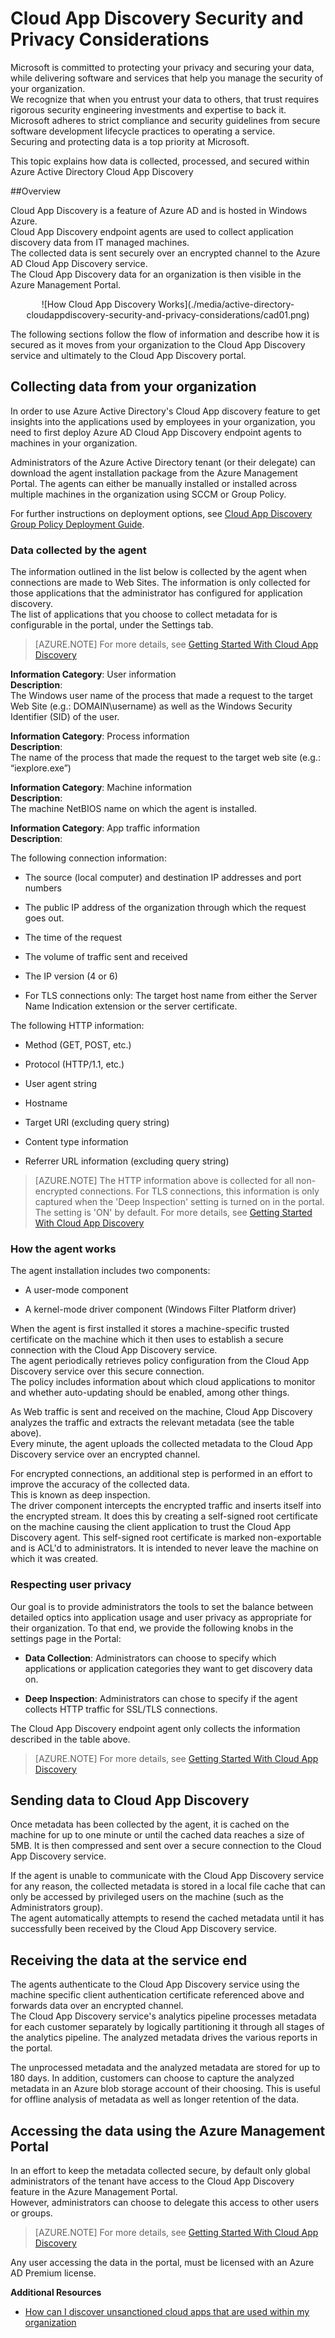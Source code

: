 <properties 
	pageTitle="Cloud App Discovery Security and Privacy Considerations" 
	description="This topic describes the security and privacy considerations related to Cloud App Discovery." 
	services="active-directory" 
	documentationCenter="" 
	authors="markusvi" 
	manager="swadhwa" 
	editor="lisatoft"/>

<tags 
	ms.service="active-directory" 
	ms.date="07/23/2015" 
	wacn.date=""/>

# Cloud App Discovery Security and Privacy Considerations

Microsoft is committed to protecting your privacy and securing your data, while delivering software and services that help you manage the security of your organization. <br>
We recognize that when you entrust your data to others, that trust requires rigorous security engineering investments and expertise to back it. 
Microsoft adheres to strict compliance and security guidelines from secure software development lifecycle practices to operating a service. <br>
Securing and protecting data is a top priority at Microsoft. 

This topic explains how data is collected, processed, and secured within Azure Active Directory Cloud App Discovery




##Overview

Cloud App Discovery is a feature of Azure AD and is hosted in Windows Azure. <br>
Cloud App Discovery endpoint agents are used to collect application discovery data from IT managed machines. <br> 
The collected data is sent securely over an encrypted channel to the Azure AD Cloud App Discovery service. <br>
The Cloud App Discovery data for an organization is then visible in the Azure Management Portal.


<center>![How Cloud App Discovery Works](./media/active-directory-cloudappdiscovery-security-and-privacy-considerations/cad01.png)</center>


The following sections follow the flow of information and describe how it is secured as it moves from your organization to the Cloud App Discovery service and ultimately to the Cloud App Discovery portal.



## Collecting data from your organization

In order to use Azure Active Directory's Cloud App discovery feature to get insights into the applications used by employees in your organization, you need to first deploy Azure AD Cloud App Discovery endpoint agents to machines in your organization.

Administrators of the Azure Active Directory tenant (or their delegate) can download the agent installation package from the Azure Management Portal. The agents can either be manually installed or installed across multiple machines in the organization using SCCM or Group Policy.

For further instructions on deployment options, see [Cloud App Discovery Group Policy Deployment Guide](http://social.technet.microsoft.com/wiki/contents/articles/30965.cloud-app-discovery-group-policy-deployment-guide.aspx).


### Data collected by the agent

The information outlined in the list below is collected by the agent when connections are made to Web Sites. The information is only collected for those applications that the administrator has configured for application discovery. <br>
The list of applications that you choose to collect metadata for is configurable in the portal, under the Settings tab.



> [AZURE.NOTE] For more details, see [Getting Started With Cloud App Discovery](http://social.technet.microsoft.com/wiki/contents/articles/30962.getting-started-with-cloud-app-discovery.aspx)
 
**Information Category**: User information <br>
**Description**: <br>
The Windows user name of the process that made a request to the target Web Site (e.g.: DOMAIN\username) as well as the Windows Security Identifier (SID) of the user.


**Information Category**: Process information <br>
**Description**: <br>
The name of the process that made the request to the target web site (e.g.: “iexplore.exe”)

**Information Category**: Machine information <br>
**Description**: <br>
The machine NetBIOS name on which the agent is installed. 

**Information Category**: App traffic information <br>
**Description**: <br>

The following connection information:

- The source (local computer) and destination IP addresses and port numbers 

- The public IP address of the organization through which the request goes out.

- The time of the request 

- The volume of traffic sent and received 

- The IP version (4 or 6) 

- For TLS connections only: The target host name from either the Server Name Indication extension or the server certificate. 

The following HTTP information:

- Method (GET, POST, etc.) 

- Protocol (HTTP/1.1, etc.) 

- User agent string 

- Hostname 

- Target URI (excluding query string) 

- Content type information 

- Referrer URL information (excluding query string)



> [AZURE.NOTE] The HTTP information above is collected for all non-encrypted connections. 
 For TLS connections, this information is only captured when the 'Deep Inspection' setting is turned on in the portal. The setting is 'ON' by default.
For more details, see [Getting Started With Cloud App Discovery](http://social.technet.microsoft.com/wiki/contents/articles/30962.getting-started-with-cloud-app-discovery.aspx)
 

 
### How the agent works

The agent installation includes two components:

- A user-mode component

- A kernel-mode driver component (Windows Filter Platform driver)



When the agent is first installed it stores a machine-specific trusted certificate on the machine which it then uses to establish a secure connection with the Cloud App Discovery service. <br> 
The agent periodically retrieves policy configuration from the Cloud App Discovery service over this secure connection. <br>
The policy includes information about which cloud applications to monitor and whether auto-updating should be enabled, among other things.

As Web traffic is sent and received on the machine, Cloud App Discovery analyzes the traffic and extracts the relevant metadata (see the table above). <br>
Every minute, the agent uploads the collected metadata to the Cloud App Discovery service over an encrypted channel.

For encrypted connections, an additional step is performed in an effort to improve the accuracy of the collected data.<br>
This is known as deep inspection. <br>
The driver component intercepts the encrypted traffic and inserts itself into the encrypted stream. 
It does this by creating a self-signed root certificate on the machine causing the client application to trust the Cloud App Discovery agent. This self-signed root certificate is marked non-exportable and is ACL'd to administrators. It is intended to never leave the machine on which it was created.


### Respecting user privacy

Our goal is to provide administrators the tools to set the balance between detailed optics into application usage and user privacy as appropriate for their organization. To that end, we provide the following knobs in the settings page in the Portal:

- **Data Collection**: Administrators can choose to specify which applications or application categories they want to get discovery data on.


- **Deep Inspection**: Administrators can chose to specify if the agent collects HTTP traffic for SSL/TLS connections. 



The Cloud App Discovery endpoint agent only collects the information described in the table above.



> [AZURE.NOTE] For more details, see [Getting Started With Cloud App Discovery](http://social.technet.microsoft.com/wiki/contents/articles/30962.getting-started-with-cloud-app-discovery.aspx)
 



## Sending data to Cloud App Discovery

Once metadata has been collected by the agent, it is cached on the machine for up to one minute or until the cached data reaches a size of 5MB. It is then compressed and sent over a secure connection to the Cloud App Discovery service.

If the agent is unable to communicate with the Cloud App Discovery service for any reason, the collected metadata is stored in a local file cache that can only be accessed by privileged users on the machine (such as the Administrators group). <br>
The agent automatically attempts to resend the cached metadata until it has successfully been received by the Cloud App Discovery service.



## Receiving the data at the service end

The agents authenticate to the Cloud App Discovery service using the machine specific client authentication certificate referenced above and forwards data over an encrypted channel. <br>
The Cloud App Discovery service's analytics pipeline processes metadata for each customer separately by logically partitioning it through all stages of the analytics pipeline. 
The analyzed metadata drives the various reports in the portal. 

The unprocessed metadata and the analyzed metadata are stored for up to 180 days. In addition, customers can choose to capture the analyzed metadata in an Azure blob storage account of their choosing. 
This is useful for offline analysis of metadata as well as longer retention of the data.

## Accessing the data using the Azure Management Portal

In an effort to keep the metadata collected secure, by default only global administrators of the tenant have access to the Cloud App Discovery feature in the Azure Management Portal. <br>
However, administrators can choose to delegate this access to other users or groups.



> [AZURE.NOTE] For more details, see [Getting Started With Cloud App Discovery](http://social.technet.microsoft.com/wiki/contents/articles/30962.getting-started-with-cloud-app-discovery.aspx)
 


Any user accessing the data in the portal, must be licensed with an Azure AD Premium license.



**Additional Resources**


* [How can I discover unsanctioned cloud apps that are used within my organization](/documentation/articles/active-directory-cloudappdiscovery-whatis) 


